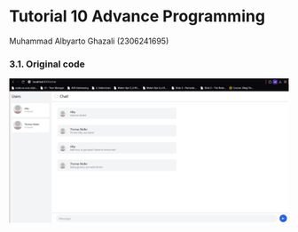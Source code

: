 # Tutorial 10 Advance Programming
Muhammad Albyarto Ghazali (2306241695)

### 3.1. Original code

![alt text](images/image.png)

